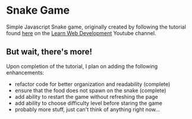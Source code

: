 # Snake Game
Simple Javascript Snake game, originally created by following the tutorial found [here](https://www.youtube.com/watch?v=9TcU2C1AACw&t=903s) on the [Learn Web Development](https://www.youtube.com/channel/UC8n8ftV94ZU_DJLOLtrpORA) Youtube channel.

## But wait, there's more!
Upon completion of the tutorial, I plan on adding the following enhancements:
- refactor code for better organization and readability (complete)
- ensure that the food does not spawn on the snake (complete)
- add ability to restart the game without refreshing the page
- add ability to choose difficulty level before staring the game
- probably more stuff, just can't think of anything right now...
